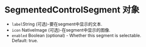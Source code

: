 # SegmentedControlSegment 对象

* ` label `String (可选)-要在segment中显示的文本.
* `icon` NativeImage (可选)-在segment中显示的图像.
* `enabled` Boolean (optional) - Whether this segment is selectable. Default: true.
